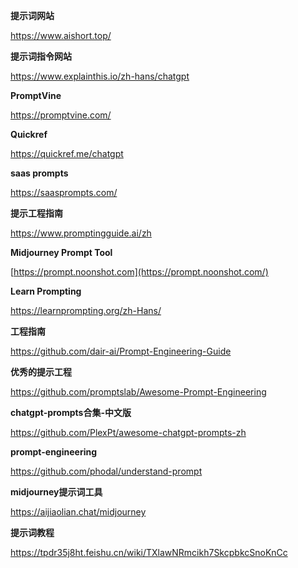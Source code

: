 **提示词网站**

https://www.aishort.top/



**提示词指令网站**

https://www.explainthis.io/zh-hans/chatgpt



**PromptVine**

https://promptvine.com/



**Quickref**

https://quickref.me/chatgpt



**saas prompts**

https://saasprompts.com/



**提示工程指南**

https://www.promptingguide.ai/zh



**Midjourney Prompt Tool**

[https://prompt.noonshot.com](https://prompt.noonshot.com/)



**Learn Prompting**

https://learnprompting.org/zh-Hans/



**工程指南**

https://github.com/dair-ai/Prompt-Engineering-Guide



**优秀的提示工程**

https://github.com/promptslab/Awesome-Prompt-Engineering





**chatgpt-prompts合集-中文版**

https://github.com/PlexPt/awesome-chatgpt-prompts-zh





**prompt-engineering**

https://github.com/phodal/understand-prompt



**midjourney提示词工具**

https://aijiaolian.chat/midjourney



**提示词教程**

https://tpdr35j8ht.feishu.cn/wiki/TXlawNRmcikh7SkcpbkcSnoKnCc